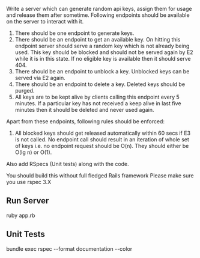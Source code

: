 Write a server which can generate random api keys, assign them for usage and release them after sometime. Following endpoints should be available on the server to interact with it.
1. There should be one endpoint to generate keys.
2. There should be an endpoint to get an available key. On hitting this endpoint server should serve a random key which is not already being used. This key should be blocked and should not be served again by E2 while it is in this state. If no eligible key is available then it should serve 404.
3. There should be an endpoint to unblock a key. Unblocked keys can be served via E2 again.
4. There should be an endpoint to delete a key. Deleted keys should be purged.
5. All keys are to be kept alive by clients calling this endpoint every 5 minutes. If a particular key has not received a keep alive in last five minutes then it should be deleted and never used again.

Apart from these endpoints, following rules should be enforced:
1. All blocked keys should get released automatically within 60 secs if E3 is not called.
No endpoint call should result in an iteration of whole set of keys i.e. no endpoint request should be O(n). They should either be O(lg n) or O(1).

Also add RSpecs (Unit tests) along with the code.

You should build this without full fledged Rails framework
Please make sure you use rspec 3.X

## Run Server
ruby app.rb

## Unit Tests
bundle exec rspec --format documentation --color 
